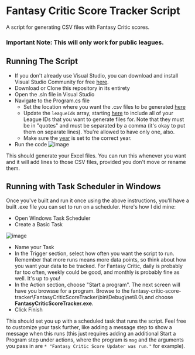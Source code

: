 # Fantasy Critic Score Tracker Script
A script for generating CSV files with Fantasy Critic scores. 

### Important Note: This will only work for public leagues.

## Running The Script

- If you don't already use Visual Studio, you can download and install Visual Studio Community for free [here](https://visualstudio.microsoft.com/vs/community/).
- Download or Clone this repository in its entirety
- Open the .sln file in Visual Studio
- Navigate to the Program.cs file
    - Set the location where you want the .csv files to be generated [here](/FantasyCriticScoreTracker/Program.cs#L11)
    - Update the `leagueIds` array, starting [here](/FantasyCriticScoreTracker/Program.cs#L13-L17) to include all of your League IDs that you want to generate files for. Note that they must be in "quotes" and must be separated by a comma (it's okay to put them on separate lines). You're allowed to have only one, also.
    - Make sure the [year](/FantasyCriticScoreTracker/Program.cs#L20) is set to the correct year.
- Run the code ![image](https://github.com/rarDevelopment/fantasy-critic-score-tracker/assets/4060573/2a9dfbac-bc0c-4af1-8caa-8cb66feeecf2)

This should generate your Excel files. You can run this whenever you want and it will add lines to those CSV files, provided you don't move or rename them.

## Running with Task Scheduler in Windows

Once you've built and run it once using the above instructions, you'll have a built .exe file you can set to run on a scheduler. Here's how I did mine:

- Open Windows Task Scheduler
- Create a Basic Task

![image](https://github.com/rarDevelopment/fantasy-critic-score-tracker/assets/4060573/235b7325-48f0-4aca-8806-8f01158fbe33)
- Name your Task
- In the Trigger section, select how often you want the script to run. Remember that more runs means more data points, so think about how you want your data to be tracked. For Fantasy Critic, daily is probably far too often, weekly could be good, and monthly is probably fine as well. It's up to you!
- In the Action section, choose "Start a program". The next screen will have you browsse for a program. Browse to the fantasy-critic-score-tracker\FantasyCriticScoreTracker\bin\Debug\net8.0\ and choose **FantasyCriticScoreTracker.exe**.
- Click Finish

This should set you up with a scheduled task that runs the script. Feel free to customize your task further, like adding a message step to show a message when this runs (this just requires adding an additional Start a Program step under actions, where the program is `msg` and the arguments you pass in are `* "Fantasy Critic Score Updater was run."` for example).


